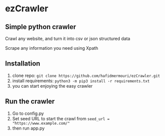 # ezCrawler

## Simple python crawler
Crawl any website, and turn it into csv or json structured data

Scrape any information you need using Xpath

## Installation
1. clone repo: `git clone https://github.com/hafidmermouri/ezCrawler.git`
2. install requirements: `python3 -m pip3 install -r requirements.txt`
3. you can start enjoying the easy crawler

## Run the crawler
1. Go to config.py
2. Set seed URL to start the crawl from `seed_url = "https://www.example.com/"`
3. then run app.py
